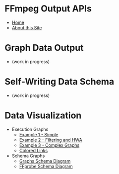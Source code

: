 <!-- First line gets deleted -->

# FFmpeg Output APIs

- [Home](Home.md)
- [About this Site](About/Editing-the-Docs.md)

#  Graph Data Output

- (work in progress)

#  Self-Writing Data Schema

- (work in progress)


#  Data Visualization

- Execution Graphs
  - [Example 1 - Simple](visualization/Graphs-Example1.md)
  - [Example 2 - Filtering and HWA](visualization/Graphs-Example2.md)
  - [Example 3 - Complex Graphs](visualization/Graphs-Example3.md)
  - [Colored Links](visualization/Graphs-Example3%20-Link-Coloring.md)
- Schema Graphs
  - [Graphs Schema Diagram](visualization/Graphs-Schema-Diagram.md)
  - [FFprobe Schema Diagram](visualization/FFprobe-Schema-Diagram.md)

